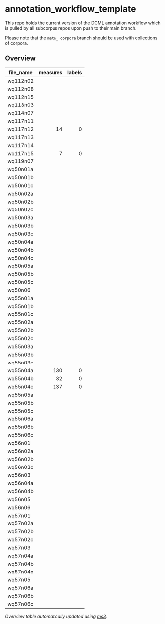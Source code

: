 # annotation_workflow_template

This repo holds the current version of the DCML annotation workflow which is pulled by all subcorpus repos upon push to their main branch. 

Please note that the `meta_ corpora` branch should be used with collections of corpora.


## Overview
|file_name|measures|labels|
|---------|-------:|-----:|
|wq112n02 |        |      |
|wq112n08 |        |      |
|wq112n15 |        |      |
|wq113n03 |        |      |
|wq114n07 |        |      |
|wq117n11 |        |      |
|wq117n12 |      14|     0|
|wq117n13 |        |      |
|wq117n14 |        |      |
|wq117n15 |       7|     0|
|wq119n07 |        |      |
|wq50n01a |        |      |
|wq50n01b |        |      |
|wq50n01c |        |      |
|wq50n02a |        |      |
|wq50n02b |        |      |
|wq50n02c |        |      |
|wq50n03a |        |      |
|wq50n03b |        |      |
|wq50n03c |        |      |
|wq50n04a |        |      |
|wq50n04b |        |      |
|wq50n04c |        |      |
|wq50n05a |        |      |
|wq50n05b |        |      |
|wq50n05c |        |      |
|wq50n06  |        |      |
|wq55n01a |        |      |
|wq55n01b |        |      |
|wq55n01c |        |      |
|wq55n02a |        |      |
|wq55n02b |        |      |
|wq55n02c |        |      |
|wq55n03a |        |      |
|wq55n03b |        |      |
|wq55n03c |        |      |
|wq55n04a |     130|     0|
|wq55n04b |      32|     0|
|wq55n04c |     137|     0|
|wq55n05a |        |      |
|wq55n05b |        |      |
|wq55n05c |        |      |
|wq55n06a |        |      |
|wq55n06b |        |      |
|wq55n06c |        |      |
|wq56n01  |        |      |
|wq56n02a |        |      |
|wq56n02b |        |      |
|wq56n02c |        |      |
|wq56n03  |        |      |
|wq56n04a |        |      |
|wq56n04b |        |      |
|wq56n05  |        |      |
|wq56n06  |        |      |
|wq57n01  |        |      |
|wq57n02a |        |      |
|wq57n02b |        |      |
|wq57n02c |        |      |
|wq57n03  |        |      |
|wq57n04a |        |      |
|wq57n04b |        |      |
|wq57n04c |        |      |
|wq57n05  |        |      |
|wq57n06a |        |      |
|wq57n06b |        |      |
|wq57n06c |        |      |


*Overview table automatically updated using [ms3](https://johentsch.github.io/ms3/).*

